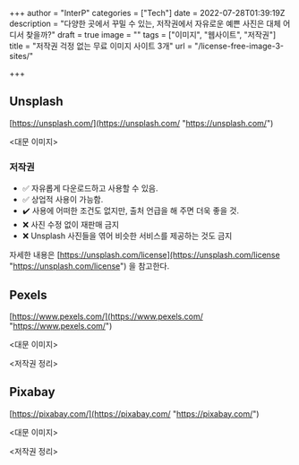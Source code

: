 +++
author = "InterP"
categories = ["Tech"]
date = 2022-07-28T01:39:19Z
description = "다양한 곳에서 꾸밀 수 있는, 저작권에서 자유로운 예쁜 사진은 대체 어디서 찾을까?"
draft = true
image = ""
tags = ["이미지", "웹사이트", "저작권"]
title = "저작권 걱정 없는 무료 이미지 사이트 3개"
url = "/license-free-image-3-sites/"

+++
## Unsplash

[https://unsplash.com/](https://unsplash.com/ "https://unsplash.com/")

<대문 이미지>

### 저작권

* :white_check_mark: 자유롭게 다운로드하고 사용할 수 있음.
* :white_check_mark: 상업적 사용이 가능함.
* ✔️ 사용에 어떠한 조건도 없지만, 출처 언급을 해 주면 더욱 좋을 것.
* ❌ 사진 수정 없이 재판매 금지
* ❌ Unsplash 사진들을 엮어 비슷한 서비스를 제공하는 것도 금지

자세한 내용은 [https://unsplash.com/license](https://unsplash.com/license "https://unsplash.com/license") 을 참고한다.

## Pexels

[https://www.pexels.com/](https://www.pexels.com/ "https://www.pexels.com/")

<대문 이미지>

<저작권 정리>

## Pixabay

[https://pixabay.com/](https://pixabay.com/ "https://pixabay.com/")

<대문 이미지>

<저작권 정리>